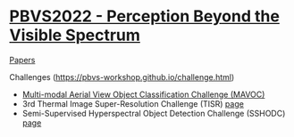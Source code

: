 # [PBVS2022 - Perception Beyond the Visible Spectrum](https://pbvs-workshop.github.io/index.html)

[Papers](https://openaccess.thecvf.com/CVPR2022_workshops/PBVS)

Challenges (https://pbvs-workshop.github.io/challenge.html)
- [Multi-modal Aerial View Object Classification Challenge (MAVOC)](mavoc.md)
- 3rd Thermal Image Super-Resolution Challenge (TISR) [page](https://codalab.lisn.upsaclay.fr/competitions/1322)
- Semi-Supervised Hyperspectral Object Detection Challenge (SSHODC) [page](https://sites.google.com/g.rit.edu/sshodc-pbvs-2022)

